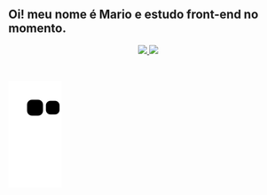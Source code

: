 ## Oi! meu nome é Mario e estudo front-end no momento.
<div align="center">
  <a href="https://github.com/mariolucass">
  <img height="180em" src="https://github-readme-stats.vercel.app/api?username=mariolucass&show_icons=true&theme=dracula&include_all_commits=true&count_private=true"/>
  <img height="180em" src="https://github-readme-stats.vercel.app/api/top-langs/?username=mariolucass&layout=compact&langs_count=7&theme=radical"/>
</div>
<div style="display: inline_block"><br>

</div>
  
  ##
 
<div> 
 
  ![Snake animation](https://github.com/rafaballerini/rafaballerini/blob/output/github-contribution-grid-snake.svg)
 
</div>
